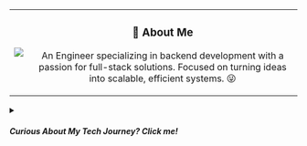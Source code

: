 <table border="0px" align="center">
  <tr>
    <td><img src="./coding.gif" width="auto" style="background-color: transparent;"/></td>
    <td>
      <h3 align="center"> 💫 About Me </h3>
      <p align="center">An Engineer specializing in backend development with a passion for full-stack solutions. Focused on turning ideas into scalable, efficient systems. 😜</p>
    </td>
  </tr>
</table>
<details>
<summary><h5>Curious About My Tech Journey? Click me!</h5></summary>
<div>
  <h2>Tech  <img src="https://static.wixstatic.com/media/95462a_cecaf57dc6264bcfa0d80512f0252372~mv2.gif" width=40px> </h2>
  
  ### Languages
  ![Java](https://img.shields.io/badge/java-%23ED8B00.svg?style=for-the-badge&logo=java&logoColor=white) 
  ![JavaScript](https://img.shields.io/badge/javascript-%23323330.svg?style=for-the-badge&logo=javascript&logoColor=%23F7DF1E) 
  ![Python](https://img.shields.io/badge/python-3670A0?style=for-the-badge&logo=python&logoColor=ffdd54) 
  
  ### Cloud Stack
  ![AWS](https://img.shields.io/badge/AWS-%23FF9900.svg?style=for-the-badge&logo=amazon-aws&logoColor=white) 
  ![Google Cloud](https://img.shields.io/badge/Google%20Cloud-%234285F4.svg?style=for-the-badge&logo=google-cloud&logoColor=white) 
  
  ### Frameworks
  ![DjangoREST](https://img.shields.io/badge/DJANGO-REST-ff1709?style=for-the-badge&logo=django&logoColor=white&color=ff1709&labelColor=gray) 
  ![Flask](https://img.shields.io/badge/flask-%23000.svg?style=for-the-badge&logo=flask&logoColor=white) 
  ![React](https://img.shields.io/badge/react-%2320232a.svg?style=for-the-badge&logo=react&logoColor=%2361DAFB) 
  ![Spring](https://img.shields.io/badge/Spring-6DB33F?style=for-the-badge&logo=spring&logoColor=white) 
  ![NodeJS](https://img.shields.io/badge/Node.js-43853D?style=for-the-badge&logo=node.js&logoColor=white)
  
  ### DataStore
  ![PostgreSQL](https://img.shields.io/badge/PostgreSQL-316192?style=for-the-badge&logo=postgresql&logoColor=white) 
  ![MongoDB](https://img.shields.io/badge/MongoDB-%234ea94b.svg?style=for-the-badge&logo=mongodb&logoColor=white) 
  ![MySQL](https://img.shields.io/badge/mysql-%2300f.svg?style=for-the-badge&logo=mysql&logoColor=white) 
  ![SQLite](https://img.shields.io/badge/sqlite-%2307405e.svg?style=for-the-badge&logo=sqlite&logoColor=white) 
  ![Redis](https://img.shields.io/badge/redis-%23DD0031.svg?style=for-the-badge&logo=redis&logoColor=white) 
  ![RabbitMQ](https://img.shields.io/badge/rabbitmq-%23FF6600.svg?&style=for-the-badge&logo=rabbitmq&logoColor=white)
  
  ### Misc
  ![Keras](https://img.shields.io/badge/Keras-%23D00000.svg?style=for-the-badge&logo=Keras&logoColor=white) 
  ![Pandas](https://img.shields.io/badge/pandas-%23150458.svg?style=for-the-badge&logo=pandas&logoColor=white) 
  ![SciPy](https://img.shields.io/badge/SciPy-%230C55A5.svg?style=for-the-badge&logo=scipy&logoColor=%white) 
  ![TensorFlow](https://img.shields.io/badge/TensorFlow-%23FF6F00.svg?style=for-the-badge&logo=TensorFlow&logoColor=white) 
  ![Plotly](https://img.shields.io/badge/Plotly-%233F4F75.svg?style=for-the-badge&logo=plotly&logoColor=white) 
  <br/>
</div>
<hr/>
<div align="center">
<h2>GitHub Stats <img src = "https://i.pinimg.com/originals/65/c4/f4/65c4f452571be1261e9c623f7da488ac.gif" width = 35px></h2>
    <img src="https://github-readme-streak-stats-five-topaz.vercel.app?user=spectroalias&theme=blue-navy&hide_border=true&short_numbers=true&card_height=196" alt="GitHub Streak" width="49%"/>
    <img src="https://github-readme-stats.vercel.app/api/top-langs/?username=spectroalias&theme=blue_navy&show_icons=true&hide_border=true&layout=compact" width="36%"/>
</div>
<br/>
<div align="right">
  <a href="https://www.linkedin.com/in/nitish-kumar-1000x/">
    <img src="https://img.shields.io/badge/linkedin-%230077B5.svg?style=for-the-badge&logo=linkedin&logoColor=white" height="30">
  </a>
  <a href="https://medium.com/@nerdynews">
    <img src="https://img.shields.io/badge/Medium-12100E?style=flat-square&logo=medium&logoColor=white" height="25" />
  </a>
  <a href="https://www.hackerrank.com/profile/nAlias">
    <img src="https://img.shields.io/badge/-Hackerrank-2EC866?style=flat-square&logo=HackerRank&logoColor=white" height="19"/>
  </a>
</div>
</details>

